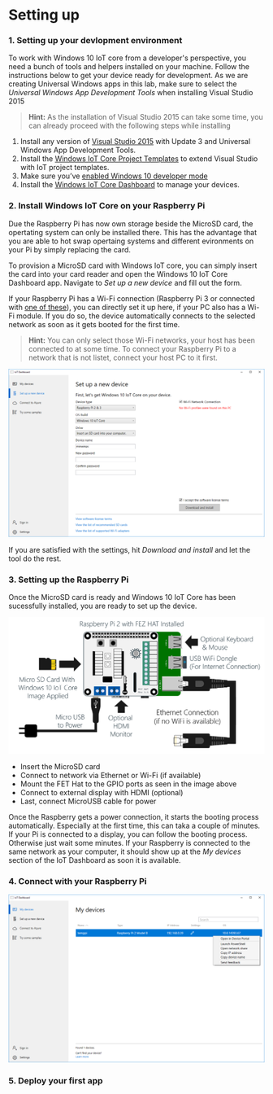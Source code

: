 # Setting up
### 1. Setting up your devlopment environment
To work with Windows 10 IoT core from a developer's perspective, you need a bunch of tools and helpers installed on your machine. Follow the instructions below to get your device ready for development. As we are creating Universal Windows apps in this lab, make sure to select the *Universal Windows App Development Tools* when installing Visual Studio 2015

> **Hint:** As the installation of Visual Studio 2015 can take some time, you can already proceed with the following steps while installing

1. Install any version of [Visual Studio 2015](https://www.visualstudio.com/products/visual-studio-community-vs) with Update 3 and Universal Windows App Development Tools.
2. Install the [Windows IoT Core Project Templates](https://visualstudiogallery.msdn.microsoft.com/55b357e1-a533-43ad-82a5-a88ac4b01dec) to extend Visual Studio with IoT project templates.
3. Make sure you’ve [enabled Windows 10 developer mode](https://msdn.microsoft.com/windows/uwp/get-started/enable-your-device-for-development)
4. Install the [Windows IoT Core Dashboard](https://developer.microsoft.com/en-us/windows/iot/downloads) to manage your devices.

### 2. Install Windows IoT Core on your Raspberry Pi
Due the Raspberry Pi has now own storage beside the MicroSD card, the opertating system can only be installed there. This has the advantage that you are able to hot swap opertaing systems and different evironments on your Pi by simply replacing the card.

To provision a MicroSD card with Windows IoT core, you can simply insert the card into your card reader and open the Windows 10 IoT Core Dashboard app. Navigate to *Set up a new device* and fill out the form.

If your Raspberry Pi has a Wi-Fi connection (Raspberry Pi 3 or connected with [one of these](https://developer.microsoft.com/en-us/windows/iot/Docs/HardwareCompatList.htm#WiFi-Dongles)), you can directly set it up here, if your PC also has a Wi-Fi module. If you do so, the device automatically connects to the selected network as soon as it gets booted for the first time.

> **Hint:** You can only select those Wi-Fi networks, your host has been connected to at some time. To connect your Raspberry Pi to a network that is not listet, connect your host PC to it first.

![Dashboard Setup](../Misc/dashboardsetup.png)

If you are satisfied with the settings, hit *Download and install* and let the tool do the rest.

### 3. Setting up the Raspberry Pi
Once the MicroSD card is ready and Windows 10 IoT Core has been sucessfully installed, you are ready to set up the device.

![Raspberry Pi with FEZ Hat setup](../Misc/raspberrypisetup.png)

- Insert the MicroSD card
- Connect to network via Ethernet or Wi-Fi (if available)
- Mount the FET Hat to the GPIO ports as seen in the image above
- Connect to external display with HDMI (optional)
- Last, connect MicroUSB cable for power

Once the Raspberry gets a power connection, it starts the booting process automatically. Especially at the first time, this can taka a couple of minutes. If your Pi is connected to a display, you can follow the booting process. Otherwise just wait some minutes. If your Raspberry is connected to the same network as your computer, it should show up at the *My devices* section of the IoT Dashboard as soon it is available.

### 4. Connect with your Raspberry Pi
![Dashboard devices](../Misc/dashboarddevices.png)

### 5. Deploy your first app


